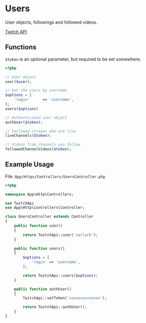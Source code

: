 # Users

User objects, followings and followed videos.

[Twitch API](https://github.com/justintv/Twitch-API/blob/master/users.md)

## Functions

`$token` is an optional parameter, but required to be set somewhere.

```php
<?php

// User object
user($user);

// Get the users by username
$options = [
    'login'      => 'username',
];
users($options)

// Authenticated user object
authUser($token);

// Followed streams who are live
liveChannels($token);

// Videos from channels you follow
followedChannelVideos($token);
```

## Example Usage

File: `App/Https/Controllers/UsersController.php`

```php
<?php

namespace App\Http\Controllers;

use TwitchApi
use App\Http\Controllers\Controller;

class UsersController extends Controller
{
    public function user()
    {
        return TwitchApi::user('zarlach');
    }

    public function users()
    {
        $options = [
            'login' => 'username',
        ];

        return TwitchApi::users($options);
    }

    public function authUser()
    {
        TwitchApi::setToken('xxxxxxxxxxxxxx');

        return TwitchApi::authUser();
    }
}
```